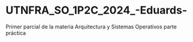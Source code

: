 # UTNFRA_SO_1P2C_2024_-Eduards-
Primer parcial de la materia Arquitectura y Sistemas Operativos parte práctica
